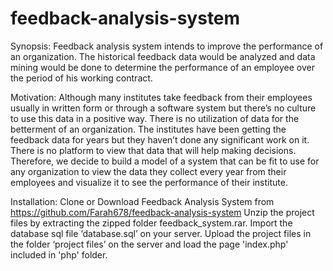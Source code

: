 # feedback-analysis-system

Synopsis:
Feedback analysis system intends to improve the performance of an organization. The historical feedback data would be analyzed and data mining 
would be done to determine the performance of an employee over the period of his working contract.

Motivation:
Although many institutes take feedback from their employees usually in written form or through a software system but there’s no culture to use this 
data in a positive way. There is no utilization of data for the betterment of an organization. The institutes have been getting the feedback data 
for years but they haven’t done any significant work on it. There is no platform to view that data that will help making decisions. Therefore, we 
decide to build a model of a system that can be fit to use for any organization to view the data they collect every year from their employees and 
visualize it to see the performance of their institute. 

Installation:
Clone or Download Feedback Analysis System from https://github.com/Farah678/feedback-analysis-system 
Unzip the project files by extracting the zipped folder feedback_system.rar. 
Import the database sql file ‘database.sql’ on your server. 
Upload the project files in the folder ‘project files’ on the server and load the page 'index.php' included in 'php' folder.


